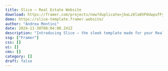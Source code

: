 ```yaml
---
title: Slice — Real Estate Website
download: https://framer.com/projects/new?duplicate=jkaLz6la8VF6UwpufFy0&duplicateType=siteTemplate
demo: https://slice-template.framer.website/
author: "Andrea Montini"
date: 2024-11-30T08:04:00.241Z
description: "Introducing Slice – the sleek template made for your Real Estate venture. Elevate your business with a visually stunning and conversion-optimised design, made for forward-thinking Real Estate Innovators."
ssg: ["Framer"]
css: []
ui: []
cms: []
category: []
draft: false
---
```

